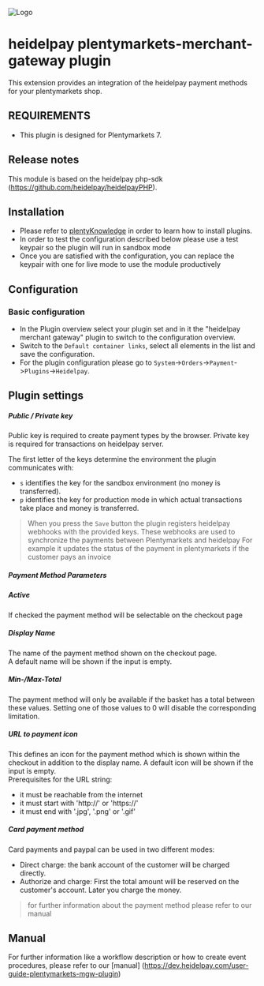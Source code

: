 ![Logo](https://dev.heidelpay.com/devHeidelpay_400_180.jpg)

# heidelpay plentymarkets-merchant-gateway plugin
This extension provides an integration of the heidelpay payment methods for your plentymarkets shop.

## REQUIREMENTS
* This plugin is designed for Plentymarkets 7.

## Release notes
This module is based on the heidelpay php-sdk (https://github.com/heidelpay/heidelpayPHP).

## Installation
+ Please refer to [plentyKnowledge](https://knowledge.plentymarkets.com) in order to learn how to install plugins.
+ In order to test the configuration described below please use a test keypair so the plugin will run in sandbox mode  
+ Once you are satisfied with the configuration, you can replace the keypair with one for live mode to use the module productively

## Configuration
### Basic configuration
+ In the Plugin overview select your plugin set and in it the "heidelpay merchant gateway" plugin to switch to the configuration overview.
+ Switch to the `Default container links`, select all elements in the list and save the configuration.
+ For the plugin configuration please go to `System`->`Orders`->`Payment`->`Plugins`->`Heidelpay`.

## Plugin settings
##### Public / Private key
Public key is required to create payment types by the browser.
Private key is required for transactions on heidelpay server.

The first letter of the keys determine the environment the plugin communicates with:
* `s` identifies the key for the sandbox environment (no money is transferred).
* `p` identifies the key for production mode in which actual transactions take place and money is transferred.

> When you press the `Save` button the plugin registers heidelpay webhooks with the provided keys.
> These webhooks are used to synchronize the payments between Plentymarkets and heidelpay
> For example it updates the status of the payment in plentymarkets if the customer pays an invoice

##### Payment Method Parameters
##### Active
If checked the payment method will be selectable on the checkout page

##### Display Name
The name of the payment method shown on the checkout page. \
A default name will be shown if the input is empty.

##### Min-/Max-Total
The payment method will only be available if the basket has a total between these values.
Setting one of those values to 0 will disable the corresponding limitation.

##### URL to payment icon
This defines an icon for the payment method which is shown within the checkout in addition to the display name.
A default icon will be shown if the input is empty. \
Prerequisites for the URL string:
* it must be reachable from the internet
* it must start with 'http://' or 'https://'
* it must end with '.jpg', '.png' or '.gif'

##### Card payment method
Card payments and paypal can be used in two different modes:
* Direct charge: the bank account of the customer will be charged directly.
* Authorize and charge: First the total amount will be reserved on the customer's account. Later you charge the money.
> for further information about the payment method please refer to our manual

## Manual
For further information like a workflow description or how to create event procedures,
please refer to our [manual] (https://dev.heidelpay.com/user-guide-plentymarkets-mgw-plugin)